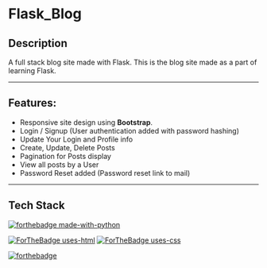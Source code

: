 # Flask_Blog
## Description
A full stack blog site made with Flask. This is the blog site made as a part of learning Flask.

----

## Features:
- Responsive site design using **Bootstrap**.
- Login / Signup (User authentication added with password hashing)
- Update Your Login and Profile info
- Create, Update, Delete Posts
- Pagination for Posts display
- View all posts by a User
- Password Reset added (Password reset link to mail)

----

## Tech Stack
[![forthebadge made-with-python](http://ForTheBadge.com/images/badges/made-with-python.svg)](https://www.python.org/)

[![ForTheBadge uses-html](http://ForTheBadge.com/images/badges/uses-html.svg)](http://ForTheBadge.com)
[![ForTheBadge uses-css](http://ForTheBadge.com/images/badges/uses-css.svg)](http://ForTheBadge.com)




[![forthebadge](https://forthebadge.com/images/badges/built-with-love.svg)](https://forthebadge.com)
